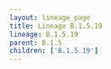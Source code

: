 ```yaml
---
layout: lineage_page
title: Lineage B.1.5.19
lineage: B.1.5.19
parent: B.1.5
children: ['B.1.5.19']
---
```

